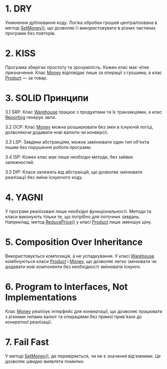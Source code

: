 # 1. DRY
Уникнення дублювання коду. Логіка обробки грошей централізована в методі [SetMoney()](https://github.com/BloodyLord123/KPZ/blob/bb4975d5eddc675d32d9c4e898db344c14e4b8bc/lab1/Lab1/Money.cs#L23), що дозволяє її використовувати в різних частинах програми без повторів.
# 2. KISS
Програма зберігає простоту та зрозумілість. Кожен клас має чітке призначення. Клас [Money](https://github.com/BloodyLord123/KPZ/blob/main/lab1/Lab1/Money.cs) відповідає лише за операції з грошима, а клас [Product](https://github.com/BloodyLord123/KPZ/blob/main/lab1/Lab1/Product.cs) — за товар.
# 3. SOLID Принципи
3.1 SRP: Клас [Warehouse](https://github.com/BloodyLord123/KPZ/blob/main/lab1/Lab1/Warehouse.cs) працює з продуктами та їх транзакціями, а клас [Reporting](https://github.com/BloodyLord123/KPZ/blob/main/lab1/Lab1/Reporting.cs) генерує звіти.

3.2 OCP: Клас [Money](https://github.com/BloodyLord123/KPZ/blob/main/lab1/Lab1/Money.cs) можна розширювати без змін в існуючій логіці, дозволяючи додавати нові валюти чи конверсії.

3.3 LSP: Завдяки абстракціям, можна замінювати один тип об'єкта іншим без порушення роботи програми.

3.4 ISP: Кожен клас має лише необхідні методи, без зайвих залежностей.

3.5 DIP: Класи залежать від абстракцій, що дозволяє змінювати реалізації без зміни існуючого коду.
# 4. YAGNI 
У програмі реалізовані лише необхідні функціональності. Методи та класи виконують тільки те, що потрібно для поточних завдань. Наприклад, метод [ReducePrice()](https://github.com/BloodyLord123/KPZ/blob/bb4975d5eddc675d32d9c4e898db344c14e4b8bc/lab1/Lab1/Product.cs#L22) у класі [Product](https://github.com/BloodyLord123/KPZ/blob/main/lab1/Lab1/Product.cs) лише зменшує ціну.
# 5. Composition Over Inheritance
Використовується композиція, а не успадкування. У класі [Warehouse](https://github.com/BloodyLord123/KPZ/blob/main/lab1/Lab1/Warehouse.cs) комбінуються класи [Product](https://github.com/BloodyLord123/KPZ/blob/main/lab1/Lab1/Product.cs) і [Money](https://github.com/BloodyLord123/KPZ/blob/main/lab1/Lab1/Money.cs), що дозволяє легко змінювати чи додавати нові компоненти без необхідності змінювати існуючі.
# 6. Program to Interfaces, Not Implementations
Клас [Money](https://github.com/BloodyLord123/KPZ/blob/main/lab1/Lab1/Money.cs) реалізує інтерфейс для конвертації, що дозволяє працювати з різними типами валют та операціями без прямої прив'язки до конкретної реалізації.
# 7. Fail Fast
У методі [SetMoney()](https://github.com/BloodyLord123/KPZ/blob/bb4975d5eddc675d32d9c4e898db344c14e4b8bc/lab1/Lab1/Money.cs#L23), де перевіряється, чи не є значення від'ємними. Це дозволяє швидко виявляти помилки.
